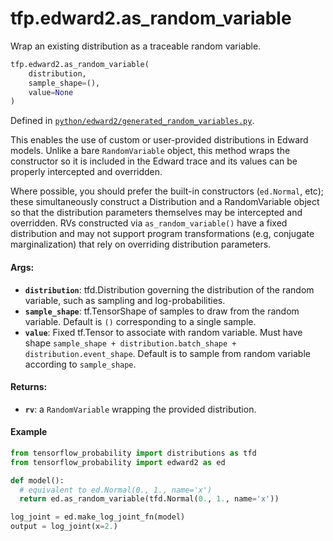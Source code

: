 <div itemscope itemtype="http://developers.google.com/ReferenceObject">
<meta itemprop="name" content="tfp.edward2.as_random_variable" />
<meta itemprop="path" content="Stable" />
</div>

# tfp.edward2.as_random_variable

Wrap an existing distribution as a traceable random variable.

``` python
tfp.edward2.as_random_variable(
    distribution,
    sample_shape=(),
    value=None
)
```



Defined in [`python/edward2/generated_random_variables.py`](https://github.com/tensorflow/probability/tree/master/tensorflow_probability/python/edward2/generated_random_variables.py).

<!-- Placeholder for "Used in" -->

This enables the use of custom or user-provided distributions in
Edward models. Unlike a bare `RandomVariable` object, this method
wraps the constructor so it is included in the Edward trace and its
values can be properly intercepted and overridden.

Where possible, you should prefer the built-in constructors
(`ed.Normal`, etc); these simultaneously construct a Distribution
and a RandomVariable object so that the distribution parameters
themselves may be intercepted and overridden. RVs constructed via
`as_random_variable()` have a fixed distribution and may not support
program transformations (e.g, conjugate marginalization) that rely
on overriding distribution parameters.

#### Args:


* <b>`distribution`</b>: tfd.Distribution governing the distribution of the random
  variable, such as sampling and log-probabilities.
* <b>`sample_shape`</b>: tf.TensorShape of samples to draw from the random variable.
  Default is `()` corresponding to a single sample.
* <b>`value`</b>: Fixed tf.Tensor to associate with random variable. Must have shape
  `sample_shape + distribution.batch_shape + distribution.event_shape`.
  Default is to sample from random variable according to `sample_shape`.


#### Returns:


* <b>`rv`</b>: a `RandomVariable` wrapping the provided distribution.

#### Example

```python
from tensorflow_probability import distributions as tfd
from tensorflow_probability import edward2 as ed

def model():
  # equivalent to ed.Normal(0., 1., name='x')
  return ed.as_random_variable(tfd.Normal(0., 1., name='x'))

log_joint = ed.make_log_joint_fn(model)
output = log_joint(x=2.)
```